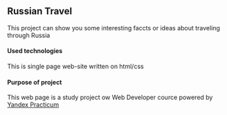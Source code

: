 ## Russian Travel
This project can show you some interesting faccts or ideas about traveling through Russia
#### Used technologies
This is single page web-site written on html/css
#### Purpose of project
This web page is a study project ow Web Developer cource powered by [Yandex Practicum](https://practicum.yandex.ru)
